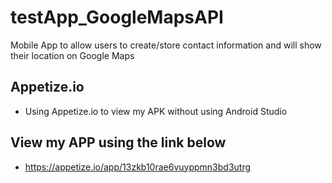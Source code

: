 # testApp_GoogleMapsAPI
Mobile App to allow users to create/store contact information and will show their location on Google Maps

## Appetize.io 
- Using Appetize.io to view my APK without using Android Studio

## View my APP using the link below
- https://appetize.io/app/13zkb10rae6vuyppmn3bd3utrg
